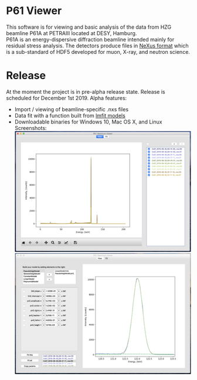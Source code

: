 # P61 Viewer
This software is for viewing and basic analysis of the data from HZG 
beamline P61A at PETRAIII located at DESY, Hamburg. \
P61A is an energy-dispersive diffraction beamline intended mainly for residual
stress analysis. The detectors produce files in 
[NeXus format](https://www.nexusformat.org) which is a sub-standard of HDF5 
developed for muon, X-ray, and neutron science. 
# Release
At the moment the project is in pre-alpha release state. Release is scheduled for December 1st 2019.
Alpha features:
* Import / viewing of beamline-specific .nxs files 
* Data fit with a function built from 
[lmfit models](https://lmfit.github.io/lmfit-py/builtin_models.html)
* Downloadable binaries for Windows 10, Mac OS X, and Linux \
Screenshots:
![](img/screenshots/app_main.png) ![](img/screenshots/app_fit.png)